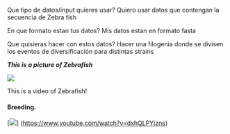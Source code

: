Que tipo de datos/input quieres usar? 
Quiero usar datos que contengan la secuencia de Zebra fish

En que formato estan tus datos?
Mis datos estan en formato fasta

Que quisieras hacer con estos datos?
Hacer una filogenia donde se divisen los eventos de diversificación para distintas strains

***This is a picture of Zebrafish***

![](https://cdn.britannica.com/96/219196-050-9DD604F0/Zebra-Fish-Danio-Zebrafish.jpg) 



This is a video of Zebrafish!

#### Breeding.
[![ ](https://img.youtube.com/vi/dxhQLPYjzns/0.jpg)] (https://www.youtube.com/watch?v=dxhQLPYjzns) 
